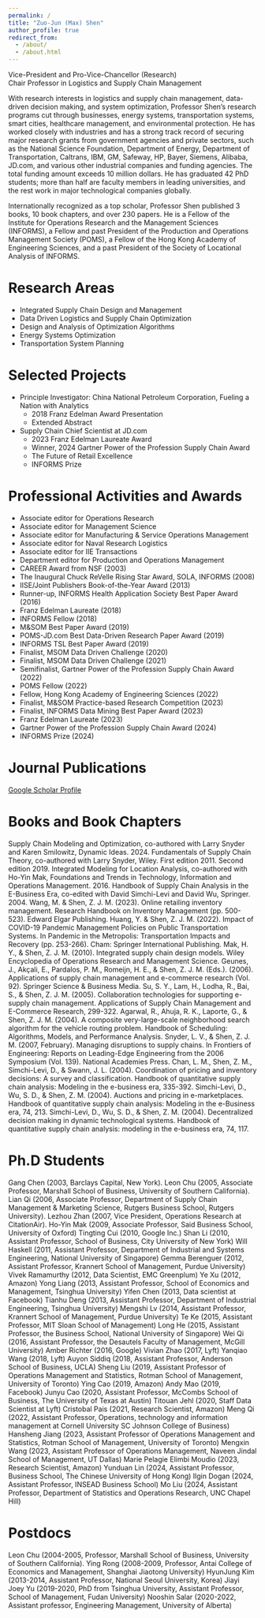 ```yaml
---
permalink: /
title: "Zuo-Jun (Max) Shen"
author_profile: true
redirect_from: 
  - /about/
  - /about.html
---
```


Vice-President and Pro-Vice-Chancellor (Research)  
Chair Professor in Logistics and Supply Chain Management

With research interests in logistics and supply chain management, data-driven decision making, and system optimization, Professor Shen’s research programs cut through businesses, energy systems, transportation systems, smart cities, healthcare management, and environmental protection. He has worked closely with industries and has a strong track record of securing major research grants from government agencies and private sectors, such as the National Science Foundation, Department of Energy, Department of Transportation, Caltrans, IBM, GM, Safeway, HP, Bayer, Siemens, Alibaba, JD.com, and various other industrial companies and funding agencies. The total funding amount exceeds 10 million dollars. He has graduated 42 PhD students; more than half are faculty members in leading universities, and the rest work in major technological companies globally.

Internationally recognized as a top scholar, Professor Shen published 3 books, 10 book chapters, and over 230 papers. He is a Fellow of the Institute for Operations Research and the Management Sciences (INFORMS), a Fellow and past President of the Production and Operations Management Society (POMS), a Fellow of the Hong Kong Academy of Engineering Sciences, and a past President of the Society of Locational Analysis of INFORMS.

# Research Areas
* Integrated Supply Chain Design and Management
* Data Driven Logistics and Supply Chain Optimization
* Design and Analysis of Optimization Algorithms
* Energy Systems Optimization
* Transportation System Planning

# Selected Projects
* Principle Investigator: China National Petroleum Corporation, Fueling a Nation with Analytics
  * 2018 Franz Edelman Award Presentation
  * Extended Abstract
* Supply Chain Chief Scientist at JD.com
  * 2023 Franz Edelman Laureate Award
  * Winner, 2024 Gartner Power of the Profession Supply Chain Award
  * The Future of Retail Excellence
  * INFORMS Prize

# Professional Activities and Awards
* Associate editor for Operations Research
* Associate editor for Management Science
* Associate editor for Manufacturing & Service Operations Management
* Associate editor for Naval Research Logistics
* Associate editor for IIE Transactions
* Department editor for Production and Operations Management
* CAREER Award from NSF (2003)
* The Inaugural Chuck ReVelle Rising Star Award, SOLA, INFORMS (2008)
* IISE/Joint Publishers Book-of-the-Year Award (2013)
* Runner-up, INFORMS Health Application Society Best Paper Award (2016)
* Franz Edelman Laureate (2018)
* INFORMS Fellow (2018)
* M&SOM Best Paper Award (2019)
* POMS-JD.com Best Data-Driven Research Paper Award (2019)
* INFORMS TSL Best Paper Award (2019)
* Finalist, MSOM Data Driven Challenge (2020)
* Finalist, MSOM Data Driven Challenge (2021)
* Semifinalist, Gartner Power of the Profession Supply Chain Award (2022)
* POMS Fellow (2022)
* Fellow, Hong Kong Academy of Engineering Sciences (2022)
* Finalist, M&SOM Practice-based Research Competition (2023)
* Finalist, INFORMS Data Mining Best Paper Award (2023)
* Franz Edelman Laureate (2023)
* Gartner Power of the Profession Supply Chain Award (2024)
* INFORMS Prize (2024)

# Journal Publications
[Google Scholar Profile](https://scholar.google.com.hk/citations?user=XGXOxQoAAAAJ)

# Books and Book Chapters
Supply Chain Modeling and Optimization, co-authored with Larry Snyder and Karen Smilowitz, Dynamic Ideas. 2024.
Fundamentals of Supply Chain Theory, co-authored with Larry Snyder, Wiley. First edition 2011. Second edition 2019.
Integrated Modeling for Location Analysis, co-authored with Ho-Yin Mak, Foundations and Trends in Technology, Information and Operations Management. 2016.
Handbook of Supply Chain Analysis in the E-Business Era, co-edited with David Simchi-Levi and David Wu, Springer. 2004.
Wang, M. & Shen, Z. J. M. (2023). Online retailing inventory management. Research Handbook on Inventory Management (pp. 500-523). Edward Elgar Publishing.
Huang, Y. & Shen, Z. J. M. (2022). Impact of COVID-19 Pandemic Management Policies on Public Transportation Systems. In Pandemic in the Metropolis: Transportation Impacts and Recovery (pp. 253-266). Cham: Springer International Publishing.
Mak, H. Y., & Shen, Z. J. M. (2010). Integrated supply chain design models. Wiley Encyclopedia of Operations Research and Management Science.
Geunes, J., Akçali, E., Pardalos, P. M., Romeijn, H. E., & Shen, Z. J. M. (Eds.). (2006). Applications of supply chain management and e-commerce research (Vol. 92). Springer Science & Business Media.
Su, S. Y., Lam, H., Lodha, R., Bai, S., & Shen, Z. J. M. (2005). Collaboration technologies for supporting e-supply chain management. Applications of Supply Chain Management and E-Commerce Research, 299-322.
Agarwal, R., Ahuja, R. K., Laporte, G., & Shen, Z. J. M. (2004). A composite very-large-scale neighborhood search algorithm for the vehicle routing problem. Handbook of Scheduling: Algorithms, Models, and Performance Analysis.
Snyder, L. V., & Shen, Z. J. M. (2007, February). Managing disruptions to supply chains. In Frontiers of Engineering: Reports on Leading-Edge Engineering from the 2006 Symposium (Vol. 139). National Academies Press.
Chan, L. M., Shen, Z. M., Simchi-Levi, D., & Swann, J. L. (2004). Coordination of pricing and inventory decisions: A survey and classification. Handbook of quantitative supply chain analysis: Modeling in the e-business era, 335-392.
Simchi-Levi, D., Wu, S. D., & Shen, Z. M. (2004). Auctions and pricing in e-marketplaces. Handbook of quantitative supply chain analysis: Modeling in the e-Business era, 74, 213.
Simchi-Levi, D., Wu, S. D., & Shen, Z. M. (2004). Decentralized decision making in dynamic technological systems. Handbook of quantitative supply chain analysis: modeling in the e-business era, 74, 117.


Ph.D Students
======
Gang Chen (2003, Barclays Capital, New York).
Leon Chu (2005, Associate Professor, Marshall School of Business, University of Southern California).
Lian Qi (2006, Associate Professor, Department of Supply Chain Management & Marketing Science, Rutgers Business School, Rutgers University).
Lezhou Zhan (2007, Vice President, Operations Research at CitationAir).
Ho-Yin Mak (2009, Associate Professor, Said Business School, University of Oxford)
Tingting Cui (2010, Google Inc.)
Shan Li (2010, Assistant Professor, School of Business, City University of New York)
Will Haskell (2011, Assistant Professor, Department of Industrial and Systems Engineering, National University of Singapore)
Gemma Berenguer (2012, Assistant Professor, Krannert School of Management, Purdue University)
Vivek Ramamurthy (2012, Data Scientist, EMC Greenplum)
Ye Xu (2012, Amazon)
Yong Liang (2013, Assistant Professor, School of Economics and Management, Tsinghua University)
Yifen Chen (2013, Data scientist at Facebook)
Tianhu Deng (2013, Assistant Professor, Department of Industrial Engineering, Tsinghua University)
Mengshi Lv (2014, Assistant Professor, Krannert School of Management, Purdue University)
Te Ke (2015, Assistant Professor, MIT Sloan School of Management)
Long He (2015, Assistant Professor, the Business School, National University of Singapore)
Wei Qi (2016, Assistant Professor, the Desautels Faculty of Management, McGill University)
Amber Richter (2016, Google)
Vivian Zhao (2017, Lyft)
Yanqiao Wang (2018, Lyft)
Auyon Siddiq (2018, Assistant Professor, Anderson School of Business, UCLA)
Sheng Liu (2019, Assistant Professor of Operations Management and Statistics, Rotman School of Management, University of Toronto)
Ying Cao (2019, Amazon)
Andy Mao (2019, Facebook)
Junyu Cao (2020, Assistant Professor, McCombs School of Business, The University of Texas at Austin)
Titouan Jehl (2020, Staff Data Scientist at Lyft)
Cristobal Pais (2021, Research Scientist, Amazon)
Meng Qi (2022, Assistant Professor, Operations, technology and information management at Cornell University SC Johnson College of Business)
Hansheng Jiang (2023, Assistant Professor of Operations Management and Statistics, Rotman School of Management, University of Toronto)
Mengxin Wang (2023, Assistant Professor of Operations Management, Naveen Jindal School of Management, UT Dallas)
Marie Pelagie Elimbi Moudio (2023, Research Scientist, Amazon)
Yunduan Lin (2024, Assistant Professor, Business School, The Chinese University of Hong Kong)
Ilgin Dogan (2024, Assistant Professor, INSEAD Business School)
Mo Liu (2024, Assistant Professor, Department of Statistics and Operations Research, UNC Chapel Hill)

Postdocs
======
Leon Chu (2004-2005, Professor, Marshall School of Business, University of Southern California).
Ying Rong (2008-2009, Professor, Antai College of Economics and Management, Shanghai Jiaotong University)
HyunJung Kim (2013-2014, Assistant Professor, National Seoul University, Korea)
Jiayi Joey Yu (2019-2020, PhD from Tsinghua University, Assistant Professor, School of Management, Fudan University)
Nooshin Salar (2020-2022, Assistant professor, Engineering Management, University of Alberta)
